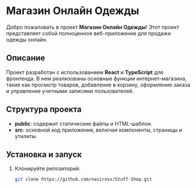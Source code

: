 # Магазин Онлайн Одежды

Добро пожаловать в проект **Магазин Онлайн Одежды**! Этот проект представляет собой полноценное веб-приложение для продажи одежды онлайн.
 
## Описание

Проект разработан с использованием **React** и **TypeScript** для фронтенда. В нем реализованы основные функции интернет-магазина, такие как просмотр товаров, добавление в корзину, оформление заказа и управление учетными записями пользователей.

## Структура проекта

- **public**: содержит статические файлы и HTML-шаблон.
- **src**: основной код приложения, включая компоненты, страницы и утилиты.

## Установка и запуск

1. Клонируйте репозиторий:

   ```bash
   git clone https://github.com/nasirovx/Stuff-Shop.git
